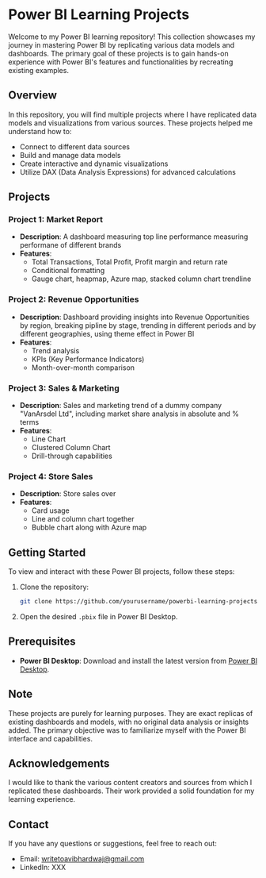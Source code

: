 # Power BI Learning Projects

Welcome to my Power BI learning repository! This collection showcases my journey in mastering Power BI by replicating various data models and dashboards. The primary goal of these projects is to gain hands-on experience with Power BI's features and functionalities by recreating existing examples.

## Overview

In this repository, you will find multiple projects where I have replicated data models and visualizations from various sources. These projects helped me understand how to:

- Connect to different data sources
- Build and manage data models
- Create interactive and dynamic visualizations
- Utilize DAX (Data Analysis Expressions) for advanced calculations

## Projects

### Project 1: Market Report
- **Description**: A dashboard measuring top line performance measuring performane of different brands
- **Features**:
  - Total Transactions, Total Profit, Profit margin and return rate
  - Conditional formatting
  - Gauge chart, heapmap, Azure map, stacked column chart trendline

### Project 2: Revenue Opportunities
- **Description**: Dashboard providing insights into Revenue Opportunities by region, breaking pipline  by stage, trending in different periods and by different geographies, using theme effect in Power BI
- **Features**:
  - Trend analysis
  - KPIs (Key Performance Indicators)
  - Month-over-month comparison

### Project 3: Sales & Marketing
- **Description**: Sales and marketing trend of a dummy company "VanArsdel Ltd",  including market share analysis in absolute and % terms
- **Features**:
  - Line Chart
  - Clustered Column Chart
  - Drill-through capabilities

### Project 4: Store Sales
- **Description**: Store sales over
- **Features**:
  - Card usage
  - Line and column chart together
  - Bubble chart along with Azure map


## Getting Started

To view and interact with these Power BI projects, follow these steps:

1. Clone the repository:
   ```sh
   git clone https://github.com/yourusername/powerbi-learning-projects.git
   ```
2. Open the desired `.pbix` file in Power BI Desktop.

## Prerequisites

- **Power BI Desktop**: Download and install the latest version from [Power BI Desktop](https://powerbi.microsoft.com/desktop/).

## Note

These projects are purely for learning purposes. They are exact replicas of existing dashboards and models, with no original data analysis or insights added. The primary objective was to familiarize myself with the Power BI interface and capabilities.

## Acknowledgements

I would like to thank the various content creators and sources from which I replicated these dashboards. Their work provided a solid foundation for my learning experience.

## Contact

If you have any questions or suggestions, feel free to reach out:

- Email: writetoavibhardwaj@gmail.com
- LinkedIn: XXX
